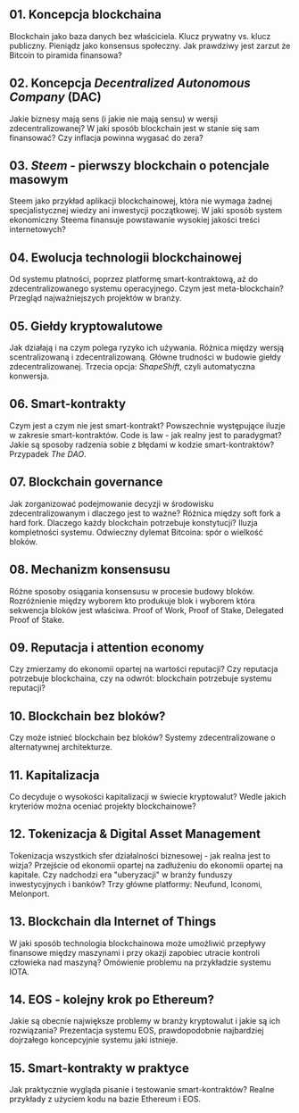 ## 01. Koncepcja blockchaina

Blockchain jako baza danych bez właściciela. Klucz prywatny vs. klucz publiczny. Pieniądz jako konsensus społeczny. Jak prawdziwy jest zarzut że Bitcoin to piramida finansowa? 

## 02. Koncepcja *Decentralized Autonomous Company* (DAC)

Jakie biznesy mają sens (i jakie nie mają sensu) w wersji zdecentralizowanej? W jaki sposób blockchain jest w stanie się sam finansować? Czy inflacja powinna wygasać do zera?

## 03. *Steem* - pierwszy blockchain o potencjale masowym

Steem jako przykład aplikacji blockchainowej, która nie wymaga żadnej specjalistycznej wiedzy ani inwestycji początkowej. W jaki sposób system ekonomiczny Steema finansuje powstawanie wysokiej jakości treści internetowych?

## 04. Ewolucja technologii blockchainowej

Od systemu płatności, poprzez platformę smart-kontraktową, aż do zdecentralizowanego systemu operacyjnego. Czym jest meta-blockchain? Przegląd najważniejszych projektów w branży.

## 05. Giełdy kryptowalutowe

Jak działają i na czym polega ryzyko ich używania. Różnica między wersją scentralizowaną i zdecentralizowaną. Główne trudności w budowie giełdy zdecentralizowanej. Trzecia opcja: *ShapeShift*, czyli automatyczna konwersja.

## 06. Smart-kontrakty

Czym jest a czym nie jest smart-kontrakt? Powszechnie występujące iluzje w zakresie smart-kontraktów. Code is law - jak realny jest to paradygmat? Jakie są sposoby radzenia sobie z błędami w kodzie smart-kontraktów? Przypadek *The DAO*.

## 07. Blockchain governance

Jak zorganizować podejmowanie decyzji w środowisku zdecentralizowanym i dlaczego jest to ważne? Różnica między soft fork a hard fork. Dlaczego każdy blockchain potrzebuje konstytucji? Iluzja kompletności systemu. Odwieczny dylemat Bitcoina: spór o wielkość bloków.

## 08. Mechanizm konsensusu

Różne sposoby osiągania konsensusu w procesie budowy bloków. Rozróżnienie między wyborem kto produkuje blok i wyborem która sekwencja bloków jest właściwa. Proof of Work, Proof of Stake, Delegated Proof of Stake. 

## 09. Reputacja i attention economy

Czy zmierzamy do ekonomii opartej na wartości reputacji? Czy reputacja potrzebuje blockchaina, czy na odwrót: blockchain potrzebuje systemu reputacji?

## 10. Blockchain bez bloków?

Czy może istnieć blockchain bez bloków? Systemy zdecentralizowane o alternatywnej architekturze.

## 11. Kapitalizacja

Co decyduje o wysokości kapitalizacji w świecie kryptowalut? Wedle jakich kryteriów można oceniać projekty blockchainowe? 

## 12. Tokenizacja & Digital Asset Management

Tokenizacja wszystkich sfer działalności biznesowej - jak realna jest to wizja? Przejście od ekonomii opartej na zadłużeniu do ekonomii opartej na kapitale. Czy nadchodzi era "uberyzacji" w branży funduszy inwestycyjnych i banków? Trzy główne platformy: Neufund, Iconomi, Melonport.

## 13. Blockchain dla Internet of Things

W jaki sposób technologia blockchainowa może umożliwić przepływy finansowe między maszynami i przy okazji zapobiec utracie kontroli człowieka nad maszyną? Omówienie problemu na przykładzie systemu IOTA.

## 14. EOS - kolejny krok po Ethereum?

Jakie są obecnie największe problemy w branży kryptowalut i jakie są ich rozwiązania? Prezentacja systemu EOS, prawdopodobnie najbardziej dojrzałego koncepcyjnie systemu jaki istnieje.

## 15. Smart-kontrakty w praktyce

Jak praktycznie wygląda pisanie i testowanie smart-kontraktów? Realne przykłady z użyciem kodu na bazie Ethereum i EOS.